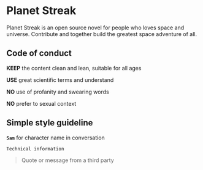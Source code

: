 # Planet Streak
Planet Streak is an open source novel for people who loves space and universe. Contribute and together build the greatest space adventure of all.

## Code of conduct
**KEEP** the content clean and lean, suitable for all ages

**USE** great scientific terms and understand

**NO** use of profanity and swearing words

**NO** prefer to sexual context


## Simple style guideline
**`Sam`** for character name in conversation

```
Technical information
```

> Quote or message from a third party

